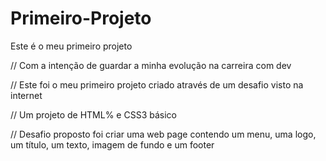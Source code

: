 # Primeiro-Projeto
Este é o meu primeiro projeto

// Com a intenção de guardar a minha evolução na carreira com dev

// Este foi o meu primeiro projeto criado através de um desafio visto na internet

// Um projeto de HTML% e CSS3 básico

// Desafio proposto foi  criar uma web page contendo um menu, uma logo, um título, um texto, imagem de fundo e um footer
